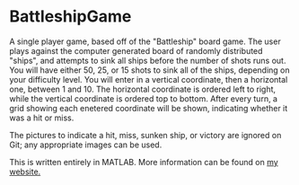 # BattleshipGame
A single player game, based off of the "Battleship" board game. 
The user plays against the computer generated board of randomly distributed "ships", and attempts to sink all ships before the number of shots runs out.
You will have either 50, 25, or 15 shots to sink all of the ships, depending on your difficulty level.
You will enter in a vertical coordinate, then a horizontal one, between 1 and 10.
The horizontal coordinate is ordered left to right, while the vertical coordinate is ordered top to bottom.
After every turn, a grid showing each enetered coordinate will be shown, indicating whether it was a hit or miss.

The pictures to indicate a hit, miss, sunken ship, or victory are ignored on Git; any appropriate images can be used. 


This is written entirely in MATLAB. More information can be found on [my website.](https://www.markhofmeister.com/matlab-battleship-game)
